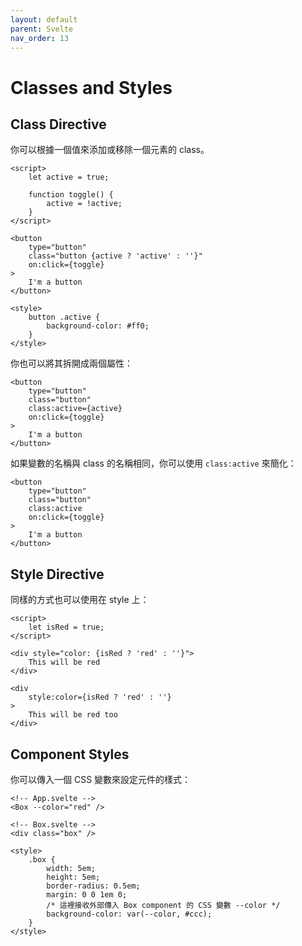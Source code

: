 ```yaml
---
layout: default
parent: Svelte
nav_order: 13
---
```


# Classes and Styles

## Class Directive

你可以根據一個值來添加或移除一個元素的 class。

```svelte
<script>
    let active = true;

    function toggle() {
        active = !active;
    }
</script>

<button
    type="button"
    class="button {active ? 'active' : ''}"
    on:click={toggle}
>
    I'm a button
</button>

<style>
    button .active {
        background-color: #ff0;
    }
</style>
```

你也可以將其拆開成兩個屬性：

```svelte
<button
    type="button"
    class="button"
    class:active={active}
    on:click={toggle}
>
    I'm a button
</button>
```

如果變數的名稱與 class 的名稱相同，你可以使用 `class:active` 來簡化：

```svelte
<button
    type="button"
    class="button"
    class:active
    on:click={toggle}
>
    I'm a button
</button>
```

## Style Directive

同樣的方式也可以使用在 style 上：

```svelte
<script>
    let isRed = true;
</script>

<div style="color: {isRed ? 'red' : ''}">
    This will be red
</div>

<div
    style:color={isRed ? 'red' : ''}
>
    This will be red too
</div>
```

## Component Styles

你可以傳入一個 CSS 變數來設定元件的樣式：

```svelte
<!-- App.svelte -->
<Box --color="red" />
```

```svelte
<!-- Box.svelte -->
<div class="box" />

<style>
    .box {
        width: 5em;
        height: 5em;
        border-radius: 0.5em;
        margin: 0 0 1em 0;
        /* 這裡接收外部傳入 Box component 的 CSS 變數 --color */
        background-color: var(--color, #ccc);
    }
</style>
```
